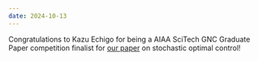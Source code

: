 ```yaml
---
date: 2024-10-13
---
```


Congratulations to Kazu Echigo for being a AIAA SciTech GNC Graduate Paper competition finalist for [our paper](https://arxiv.org/abs/2412.06816) on stochastic optimal control!